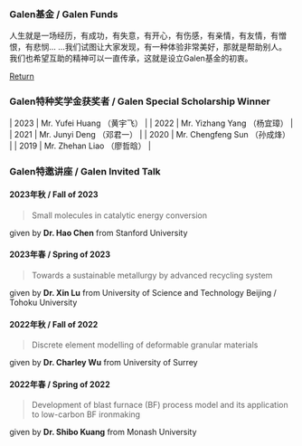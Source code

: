 ### Galen基金 / Galen Funds

人生就是一场经历，有成功，有失意，有开心，有伤感，有亲情，有友情，有憎恨，有悲悯... ...我们试图让大家发现，有一种体验非常美好，那就是帮助别人。我们也希望互助的精神可以一直传承，这就是设立Galen基金的初衷。

[Return](./index.html)

### Galen特种奖学金获奖者 / Galen Special Scholarship Winner

| 2023 | Mr. Yufei Huang （黄宇飞）    |
| 2022 | Mr. Yizhang Yang （杨宜璋）    |
| 2021 | Mr. Junyi Deng （邓君一）    |
| 2020 | Mr. Chengfeng Sun （孙成烽）    |
| 2019 | Mr. Zhehan Liao （廖哲晗）    |


### Galen特邀讲座 / Galen Invited Talk
#### 2023年秋 / Fall of 2023
> Small molecules in catalytic energy conversion

given by **Dr. Hao Chen** from Stanford University

#### 2023年春 / Spring of 2023
> Towards a sustainable metallurgy by advanced recycling system

given by **Dr. Xin Lu** from University of Science and Technology Beijing / Tohoku University

#### 2022年秋 / Fall of 2022
> Discrete element modelling of deformable granular materials

given by **Dr. Charley Wu** from University of Surrey

#### 2022年春 / Spring of 2022
> Development of blast furnace (BF) process model and its application to low-carbon BF ironmaking

given by **Dr. Shibo Kuang** from Monash University
